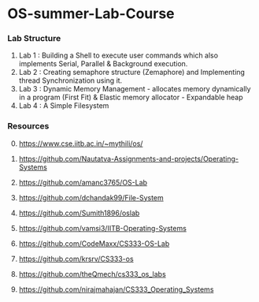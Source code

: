 # OS-summer-Lab-Course

### Lab Structure

1. Lab 1 : Building a Shell to execute user commands which also implements Serial, Parallel & Background execution.
2. Lab 2 : Creating semaphore structure (Zemaphore) and Implementing thread Synchronization using it.
3. Lab 3 : Dynamic Memory Management -  allocates memory dynamically in a program (First Fit) & Elastic memory allocator - Expandable heap
4. Lab 4 : A Simple Filesystem

### Resources

0. https://www.cse.iitb.ac.in/~mythili/os/

1. https://github.com/Nautatva-Assignments-and-projects/Operating-Systems
2. https://github.com/amanc3765/OS-Lab
3. https://github.com/dchandak99/File-System
4. https://github.com/Sumith1896/oslab
5. https://github.com/vamsi3/IITB-Operating-Systems 
6. https://github.com/CodeMaxx/CS333-OS-Lab
7. https://github.com/krsrv/CS333-os
8. https://github.com/theQmech/cs333_os_labs
9. https://github.com/nirajmahajan/CS333_Operating_Systems
